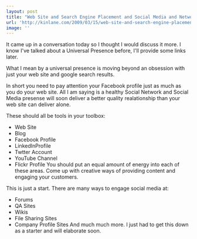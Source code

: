 ```yaml
---
layout: post
title: "Web Site and Search Engine Placement and Social Media and Network Presence"
url: 'http://kinlane.com/2009/03/15/web-site-and-search-engine-placement-and-social-media-and-network-presence/'
image: ''
---
```


It came up in a conversation today so I thought I would discuss it more. I know I've talked about a Universal Presence before, I'll provide some links later.

What I mean by a universal presence is moving beyond an obsession with just your web site and google search results.

In short you need to pay attention your Facebook profile just as much as you do your web site. All I am saying is a healthy Social Network and Social Media presense will soon deliver a better quality realationship than your web site can deliver alone.

These should all be tools in your toolbox:

  * Web Site
  * Blog
  * Facebook Profile
  * LinkedInProfile
  * Twtter Account
  * YouTube Channel
  * Flickr Profile
You should put an equal amount of energy into each of these areas. Come up with creative ways of providing content and engaging your customers.

This is just a start. There are many ways to engage social media at:

  * Forums
  * QA Sites
  * Wikis
  * File Sharing Sites
  * Company Profile Sites
And much much more. I just had to get this down as a starter and will elaborate soon.